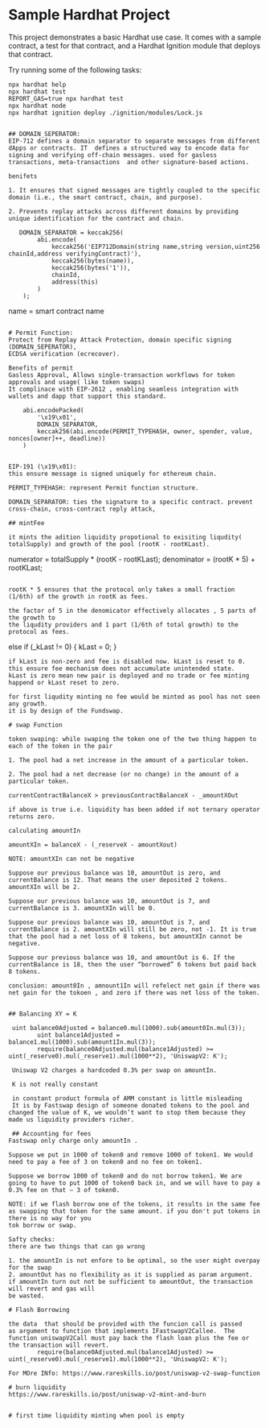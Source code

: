 # Sample Hardhat Project

This project demonstrates a basic Hardhat use case. It comes with a sample contract, a test for that contract, and a Hardhat Ignition module that deploys that contract.

Try running some of the following tasks:

```shell
npx hardhat help
npx hardhat test
REPORT_GAS=true npx hardhat test
npx hardhat node
npx hardhat ignition deploy ./ignition/modules/Lock.js


## DOMAIN_SEPERATOR: 
EIP-712 defines a domain separator to separate messages from different dApps or contracts. IT  defines a structured way to encode data for signing and verifying off-chain messages. used for gasless transactions, meta-transactions  and other signature-based actions.

benifets

1. It ensures that signed messages are tightly coupled to the specific domain (i.e., the smart contract, chain, and purpose).

2. Prevents replay attacks across different domains by providing unique identification for the contract and chain.

```
       DOMAIN_SEPARATOR = keccak256(
            abi.encode(
                keccak256('EIP712Domain(string name,string version,uint256 chainId,address verifyingContract)'),
                keccak256(bytes(name)),
                keccak256(bytes('1')),
                chainId,
                address(this)
            )
        );
name =  smart contract name        
```

# Permit Function:  
Protect from Replay Attack Protection, domain specific signing (DOMAIN_SEPERATOR),
ECDSA verification (ecrecover).

Benefits of permit
Gasless Approval, Allows single-transaction workflows for token approvals and usage( like token swaps)
It complinace with EIP-2612 , enabling seamless integration with wallets and dapp that support this standard.

```
        abi.encodePacked(
            '\x19\x01',
            DOMAIN_SEPARATOR,
            keccak256(abi.encode(PERMIT_TYPEHASH, owner, spender, value, nonces[owner]++, deadline))
        )
```

EIP-191 (\x19\x01):
this ensure message is signed uniquely for ethereum chain.

PERMIT_TYPEHASH: represent Permit function structure.

DOMAIN_SEPARATOR: ties the signature to a specific contract. prevent cross-chain, cross-contract reply attack,

## mintFee

it mints the adition liquidity propotional to exisiting liqudity( totalSupply) and growth of the pool (rootK - rootKLast).
```
numerator = totalSupply * (rootK - rootKLast);
denominator = (rootK * 5) + rootKLast;

```

rootK * 5 ensures that the protocol only takes a small fraction (1/6th) of the growth in rootK as fees.

the factor of 5 in the denomicator effectively allocates , 5 parts of the growth to
the liqudity providers and 1 part (1/6th of total growth) to the protocol as fees.

```
else if (_kLast != 0) {
    kLast = 0;
}

```
if kLast is non-zero and fee is disabled now. kLast is reset to 0. 
this ensure fee mechanism does not accumulate unintended state. 
kLast is zero mean new pair is deployed and no trade or fee minting happend or kLast reset to zero.

for first liqudity minting no fee would be minted as pool has not seen any growth.
it is by design of the Fundswap.

# swap Function

token swaping: while swaping the token one of the two thing happen to each of the token in the pair 

1. The pool had a net increase in the amount of a particular token.

2. The pool had a net decrease (or no change) in the amount of a particular token.

currentContractBalanceX > previousContractBalanceX - _amountXOut

if above is true i.e. liquidity has been added if not ternary operator returns zero.

calculating amountIn 

amountXIn = balanceX - (_reserveX - amountXout)

NOTE: amountXIn can not be negative

Suppose our previous balance was 10, amountOut is zero, and currentBalance is 12. That means the user deposited 2 tokens. amountXIn will be 2.

Suppose our previous balance was 10, amountOut is 7, and currentBalance is 3. amountXIn will be 0.

Suppose our previous balance was 10, amountOut is 7, and currentBalance is 2. amountXIn will still be zero, not -1. It is true that the pool had a net loss of 8 tokens, but amountXIn cannot be negative.

Suppose our previous balance was 10, and amountOut is 6. If the currentBalance is 18, then the user “borrowed” 6 tokens but paid back 8 tokens.

conclusion: amount0In , amnount1In will refelect net gain if there was net gain for the tokoen , and zero if there was net loss of the token.


## Balancing XY = K

 uint balance0Adjusted = balance0.mul(1000).sub(amount0In.mul(3));
        uint balance1Adjusted = balance1.mul(1000).sub(amount1In.mul(3));
        require(balance0Adjusted.mul(balance1Adjusted) >= uint(_reserve0).mul(_reserve1).mul(1000**2), 'UniswapV2: K');

 Uniswap V2 charges a hardcoded 0.3% per swap on amountIn. 

 K is not really constant

 in constant product formula of AMM constant is little misleading
 It is by Fastswap design of someone donated tokens to the pool and changed the value of K, we wouldn’t want to stop them because they made us liquidity providers richer.

 ## Accounting for fees   
Fastswap only charge only amountIn . 

Suppose we put in 1000 of token0 and remove 1000 of token1. We would need to pay a fee of 3 on token0 and no fee on token1.

Suppose we borrow 1000 of token0 and do not borrow token1. We are going to have to put 1000 of token0 back in, and we will have to pay a 0.3% fee on that — 3 of token0.

NOTE: if we flash borrow one of the tokens, it results in the same fee as swapping that token for the same amount. if you don't put tokens in there is no way for you
tok borrow or swap.

Safty checks:
there are two things that can go wrong

1. the amountIn is not enfore to be optimal, so the user might overpay for the swap
2. amountOut has no flexibility as it is supplied as param argument. if amountIn turn out not be sufficient to amountOut, the transaction will revert and gas will
be wasted.

# Flash Borrowing

the data  that should be provided with the funcion call is passed
as argument to function that implements IFastswapV2Callee.  The function uniswapV2Call must pay back the flash loan plus the fee or the transaction will revert.
        require(balance0Adjusted.mul(balance1Adjusted) >= uint(_reserve0).mul(_reserve1).mul(1000**2), 'UniswapV2: K');

For MOre INfo: https://www.rareskills.io/post/uniswap-v2-swap-function

# burn liquidity
https://www.rareskills.io/post/uniswap-v2-mint-and-burn


# first time liquidity minting when pool is empty







